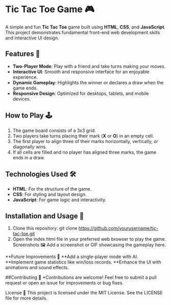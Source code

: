 # Tic Tac Toe Game 🎮

A simple and fun **Tic Tac Toe** game built using **HTML**, **CSS**, and **JavaScript**. This project demonstrates fundamental front-end web development skills and interactive UI design.

## Features 🌟

- **Two-Player Mode**: Play with a friend and take turns making your moves.
- **Interactive UI**: Smooth and responsive interface for an enjoyable experience.
- **Dynamic Gameplay**: Highlights the winner or declares a draw when the game ends.
- **Responsive Design**: Optimized for desktops, tablets, and mobile devices.

## How to Play 🕹️

1. The game board consists of a 3x3 grid.
2. Two players take turns placing their mark (**X** or **O**) in an empty cell.
3. The first player to align three of their marks horizontally, vertically, or diagonally wins.
4. If all cells are filled and no player has aligned three marks, the game ends in a draw.

## Technologies Used 🛠️

- **HTML**: For the structure of the game.
- **CSS**: For styling and layout design.
- **JavaScript**: For game logic and interactivity.

## Installation and Usage 🚀

1. Clone this repository:
   git clone https://github.com/yourusername/tic-tac-toe.git
2. Open the index.html file in your preferred web browser to play the game.
Screenshots 🖼️
Add a screenshot or GIF showcasing the gameplay here.

**Future Improvements 🚧
**Add a single-player mode with AI.
**Implement game statistics like win/loss records.
**Enhance the UI with animations and sound effects.

##Contributing 🤝
*Contributions are welcome! Feel free to submit a pull request or open an issue for improvements or bug fixes.

License 📜
This project is licensed under the MIT License. See the LICENSE file for more details.
